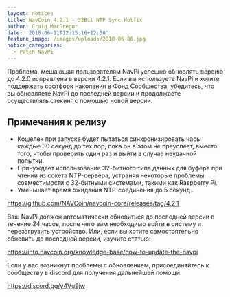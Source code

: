 ```yaml
---
layout: notices
title: NavCoin 4.2.1 - 32Bit NTP Sync Hotfix
author: Craig MacGregor
date: '2018-06-11T12:15:16+12:00'
feature_image: /images/uploads/2018-06-06.jpg
notice_categories:
  - Patch NavPi
---
```

Проблема, мешающая пользователям NavPi успешно обновлять версию до 4.2.0 исправлена в версии 4.2.1. Если вы используете NavPi и хотите поддержать софтфорк наколения в Фонд Сообщества, убедитесь, что вы обновляете NavPi до последней версии и продолжаете осуществлять стекинг с помощью новой версии.
<!--more-->

## Примечания к релизу

- Кошелек при запуске будет пытаться синхронизировать часы каждые 30 секунд до тех пор, пока он в этом не преуспеет, вместо того, чтобы проверить один раз и выйти в случае неудачной попытки.
- Принуждает использование 32-битного типа данных для буфера при чтении из сокета NTP-сервера, устраняя некоторые проблемы совместимости с 32-битными системами, такими как Raspberry Pi.
- Уменьшает время ожидания NTP-соединения до 5 секунд..

https://github.com/NAVCoin/navcoin-core/releases/tag/4.2.1

Ваш NavPi должен автоматически обновиться до последней версии в течение 24 часов, после чего вам необходимо войти в систему и перезагрузить устройство. Или, если вы хотите самостоятельно обновить до последней версии, изучите статью:

https://info.navcoin.org/knowledge-base/how-to-update-the-navpi

Если у вас возникнут проблемы с обновлением, присоединяйтесь к сообществу в discord для получения дальнейшей помощи.

https://discord.gg/y4Vu9jw
